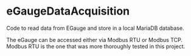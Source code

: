 # eGaugeDataAcquisition

Code to read data from EGauge and store in a local MariaDB database.

The eGauge can be accessed either via Modbus RTU or Modbus TCP. Modbus RTU is the one that was more thoroughly tested in this project.